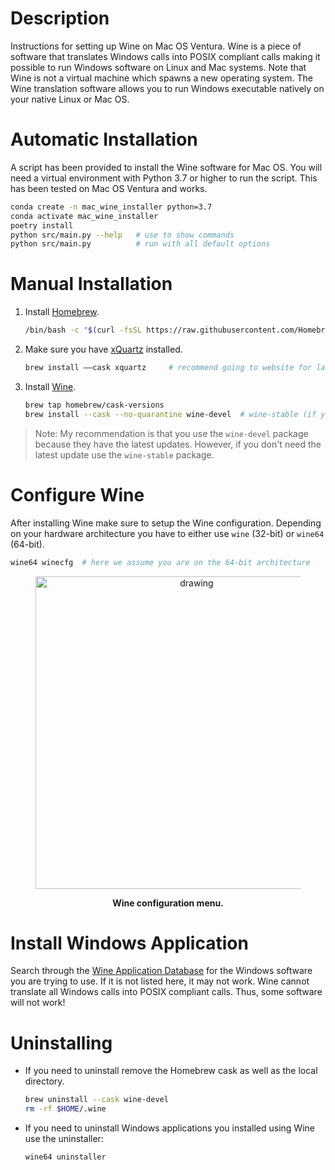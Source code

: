 # Description
Instructions for setting up Wine on Mac OS Ventura.  Wine is a piece of software that translates Windows calls into POSIX compliant calls making it possible to run Windows software on Linux and Mac systems.  Note that Wine is not a virtual machine which spawns a new operating system.  The Wine translation software allows you to run Windows executable natively on your native Linux or Mac OS.

# Automatic Installation
A script has been provided to install the Wine software for Mac OS.  You will need a virtual environment with Python 3.7 or higher to run the script.  This has been tested on Mac OS Ventura and works.

```bash
conda create -n mac_wine_installer python=3.7
conda activate mac_wine_installer
poetry install
python src/main.py --help   # use to show commands
python src/main.py          # run with all default options
```

# Manual Installation
1) Install [Homebrew](https://brew.sh).
   ```bash
   /bin/bash -c "$(curl -fsSL https://raw.githubusercontent.com/Homebrew/install/HEAD/install.sh)"
   ```

2) Make sure you have [xQuartz](https://www.xquartz.org) installed.

    ```bash
    brew install ––cask xquartz     # recommend going to website for latest version.
    ```

3) Install [Wine](https://wiki.winehq.org/MacOS).

    ```bash
    brew tap homebrew/cask-versions
    brew install --cask --no-quarantine wine-devel  # wine-stable (if you don't need the latest updates!)
    ```

> Note: My recommendation is that you use the `wine-devel` package because they have the latest updates.  However, if you don't need the latest update use the `wine-stable` package.

# Configure Wine

After installing Wine make sure to setup the Wine configuration.  Depending on your hardware architecture you have to either use `wine` (32-bit) or `wine64` (64-bit).
```bash
wine64 winecfg  # here we assume you are on the 64-bit architecture
```

<figure>
    <p align="center">
    <img src="docs/winecfg.png" alt="drawing" width="500"/>
    </p>
  <figcaption align = "center"><b>Wine configuration menu.</b></figcaption>
</figure>

# Install Windows Application
Search through the [Wine Application Database](https://appdb.winehq.org) for the Windows software you are trying to use.  If it is not listed here, it may not work.  Wine cannot translate all Windows calls into POSIX compliant calls.  Thus, some software will not work!

# Uninstalling
* If you need to uninstall remove the Homebrew cask as well as the local directory.
    ```bash
    brew uninstall --cask wine-devel
    rm -rf $HOME/.wine
    ```

* If you need to uninstall Windows applications you installed using Wine use the uninstaller:

    ```bash
    wine64 uninstaller
    ```
